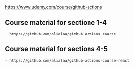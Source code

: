 https://www.udemy.com/course/github-actions



## Course material for sectione 1-4
    - https://github.com/alialaa/github-actions-course

## Course material for sections 4-5
    - https://github.com/alialaa/github-actions-course-react